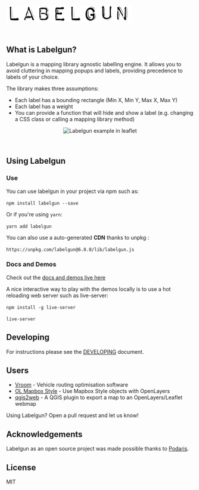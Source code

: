 ![labelgun](logo.png)

</br>

## What is Labelgun?
Labelgun is a mapping library agnostic labelling engine. It allows you to avoid cluttering in mapping popups and labels, providing precedence to labels of your choice.

The library makes three assumptions:

* Each label has a bounding rectangle (Min X, Min Y, Max X, Max Y)
* Each label has a weight
* You can provide a function that will hide and show a label (e.g. changing a CSS class or calling a mapping library method)

<p align="center">
    <img alt="Labelgun example in leaflet" src="labelgun.gif">
</p>
<br>

## Using Labelgun

### Use

You can use labelgun in your project via npm such as:

`npm install labelgun --save`

Or if you're using `yarn`:

`yarn add labelgun`

You can also use a auto-generated **CDN** thanks to unpkg :

`https://unpkg.com/labelgun@6.0.0/lib/labelgun.js`

### Docs and Demos

Check out the [docs and demos live here](http://geovation.github.io/labelgun/)

A nice interactive way to play with the demos locally is to use a hot reloading web server such as live-server:

`npm install -g live-server`

`live-server`

## Developing

For instructions please see the [DEVELOPING](https://github.com/geovation/labelgun/blob/master/DEVELOPING.md) document.

## Users

- [Vroom](http://vroom-project.org/) - Vehicle routing optimisation software
- [OL Mapbox Style](https://github.com/boundlessgeo/ol-mapbox-style) - Use Mapbox Style objects with OpenLayers
- [qgis2web](https://github.com/tomchadwin/qgis2web) - A QGIS plugin to export a map to an OpenLayers/Leaflet webmap

Using Labelgun? Open a pull request and let us know!

## Acknowledgements
Labelgun as an open source project was made possible thanks to [Podaris](http://www.podaris.com).

## License
MIT
